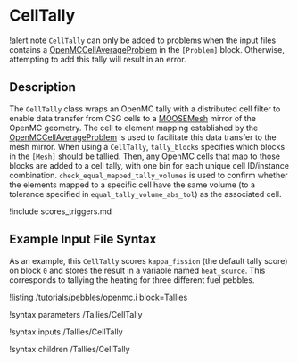 # CellTally

!alert note
`CellTally` can only be added to problems when the input files contains a [OpenMCCellAverageProblem](OpenMCCellAverageProblem.md)
in the `[Problem]` block. Otherwise, attempting to add this tally will result in an error.

## Description

The `CellTally` class wraps an OpenMC tally with a distributed cell filter to enable data transfer
from CSG cells to a [MOOSEMesh](https://mooseframework.inl.gov/source/mesh/MooseMesh.html) mirror
of the OpenMC geometry. The cell to element mapping established by the [OpenMCCellAverageProblem](OpenMCCellAverageProblem.md)
is used to facilitate this data transfer to the mesh mirror. When using a `CellTally`, `tally_blocks`
specifies which blocks in the `[Mesh]` should be tallied. Then, any OpenMC cells that map to those
blocks are added to a cell tally, with one bin for each unique cell ID/instance combination.
`check_equal_mapped_tally_volumes` is used to confirm whether the elements mapped to a specific cell
have the same volume (to a tolerance specified in `equal_tally_volume_abs_tol`) as the associated cell.

!include scores_triggers.md

## Example Input File Syntax

As an example, this `CellTally` scores `kappa_fission` (the default tally score) on block `0` and stores
the result in a variable named `heat_source`. This corresponds to tallying the heating for three different
fuel pebbles.

!listing /tutorials/pebbles/openmc.i
  block=Tallies

!syntax parameters /Tallies/CellTally

!syntax inputs /Tallies/CellTally

!syntax children /Tallies/CellTally
